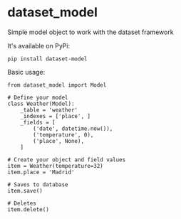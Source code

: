 dataset_model
=============

Simple model object to work with the dataset framework

It's available on PyPi:

```
pip install dataset-model
```

Basic usage:

```
from dataset_model import Model

# Define your model
class Weather(Model):
    _table = 'weather'
    _indexes = ['place', ]
    _fields = [
        ('date', datetime.now()),
        ('temperature', 0),
        ('place', None),
    ]

# Create your object and field values
item = Weather(temperature=32)
item.place = 'Madrid'

# Saves to database
item.save()

# Deletes
item.delete()

```
